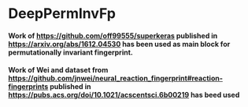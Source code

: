 # DeepPermInvFp

#### Work of https://github.com/off99555/superkeras published in https://arxiv.org/abs/1612.04530 has been used as main block for permutationally invariant fingerprint.
#### Work of Wei and dataset from https://github.com/jnwei/neural_reaction_fingerprint#reaction-fingerprints published in https://pubs.acs.org/doi/10.1021/acscentsci.6b00219 has beed used
